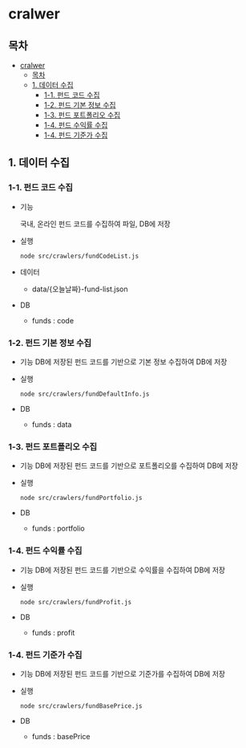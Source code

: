 # cralwer

## 목차

- [cralwer](#cralwer)
  - [목차](#목차)
  - [1. 데이터 수집](#1-데이터-수집)
    - [1-1. 펀드 코드 수집](#1-1-펀드-코드-수집)
    - [1-2. 펀드 기본 정보 수집](#1-2-펀드-기본-정보-수집)
    - [1-3. 펀드 포트폴리오 수집](#1-3-펀드-포트폴리오-수집)
    - [1-4. 펀드 수익률 수집](#1-4-펀드-수익률-수집)
    - [1-4. 펀드 기준가 수집](#1-4-펀드-기준가-수집)

## 1. 데이터 수집

### 1-1. 펀드 코드 수집

- 기능

  국내, 온라인 펀드 코드를 수집하여 파일, DB에 저장

- 실행

  ```
  node src/crawlers/fundCodeList.js
  ```

- 데이터

  - data/{오늘날짜}-fund-list.json

- DB
  - funds : code

### 1-2. 펀드 기본 정보 수집

- 기능
  DB에 저장된 펀드 코드를 기반으로 기본 정보 수집하여 DB에 저장

- 실행

  ```
  node src/crawlers/fundDefaultInfo.js
  ```

- DB
  - funds : data

### 1-3. 펀드 포트폴리오 수집

- 기능
  DB에 저장된 펀드 코드를 기반으로 포트폴리오를 수집하여 DB에 저장

- 실행

  ```
  node src/crawlers/fundPortfolio.js
  ```

- DB
  - funds : portfolio

### 1-4. 펀드 수익률 수집

- 기능
  DB에 저장된 펀드 코드를 기반으로 수익률을 수집하여 DB에 저장

- 실행

  ```
  node src/crawlers/fundProfit.js
  ```

- DB
  - funds : profit

### 1-4. 펀드 기준가 수집

- 기능
  DB에 저장된 펀드 코드를 기반으로 기준가를 수집하여 DB에 저장

- 실행

  ```
  node src/crawlers/fundBasePrice.js
  ```

- DB
  - funds : basePrice

